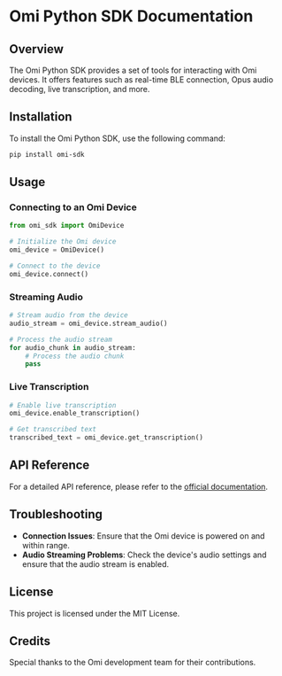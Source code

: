 # Omi Python SDK Documentation

## Overview

The Omi Python SDK provides a set of tools for interacting with Omi devices. It offers features such as real-time BLE connection, Opus audio decoding, live transcription, and more.

## Installation

To install the Omi Python SDK, use the following command:

```bash
pip install omi-sdk
```

## Usage

### Connecting to an Omi Device

```python
from omi_sdk import OmiDevice

# Initialize the Omi device
omi_device = OmiDevice()

# Connect to the device
omi_device.connect()
```

### Streaming Audio

```python
# Stream audio from the device
audio_stream = omi_device.stream_audio()

# Process the audio stream
for audio_chunk in audio_stream:
    # Process the audio chunk
    pass
```

### Live Transcription

```python
# Enable live transcription
omi_device.enable_transcription()

# Get transcribed text
transcribed_text = omi_device.get_transcription()
```

## API Reference

For a detailed API reference, please refer to the [official documentation](https://docs.omi.me/docs/developer/sdk/python).

## Troubleshooting

- **Connection Issues**: Ensure that the Omi device is powered on and within range.
- **Audio Streaming Problems**: Check the device's audio settings and ensure that the audio stream is enabled.

## License

This project is licensed under the MIT License.

## Credits

Special thanks to the Omi development team for their contributions.
